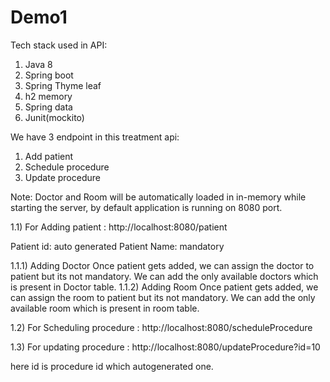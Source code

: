 # Demo1

Tech stack used in API:
1) Java 8
2) Spring boot
3) Spring Thyme leaf
4) h2 memory
5) Spring data
6) Junit(mockito)


We have 3 endpoint in this treatment api:
1) Add patient
2) Schedule procedure
3) Update procedure

Note: Doctor and Room will be automatically loaded in in-memory while starting the server, by default application is running 
on 8080 port.


1.1) For Adding patient :
http://localhost:8080/patient 

Patient id: auto generated
Patient Name: mandatory

1.1.1) Adding Doctor
Once patient gets added, we can assign the doctor to patient but its not mandatory.
We can add the only available doctors which is present in Doctor table.
1.1.2) Adding Room
Once patient gets added, we can assign the room to patient but its not mandatory.
We can add the only available room which is present in room table.

1.2) For Scheduling procedure :
http://localhost:8080/scheduleProcedure

1.3) For updating procedure :
http://localhost:8080/updateProcedure?id=10

here id is procedure id which autogenerated one.



